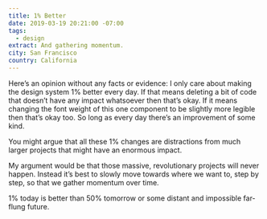 ```yaml
---
title: 1% Better
date: 2019-03-19 20:21:00 -07:00
tags:
  - design
extract: And gathering momentum.
city: San Francisco
country: California
---
```


Here’s an opinion without any facts or evidence: I only care about making the design system 1% better every day. If that means deleting a bit of code that doesn’t have any impact whatsoever then that’s okay. If it means changing the font weight of this one component to be slightly more legible then that’s okay too. So long as every day there’s an improvement of some kind.

You might argue that all these 1% changes are distractions from much larger projects that might have an enormous impact.

My argument would be that those massive, revolutionary projects will never happen. Instead it’s best to slowly move towards where we want to, step by step, so that we gather momentum over time.

1% today is better than 50% tomorrow or some distant and impossible far-flung future.
